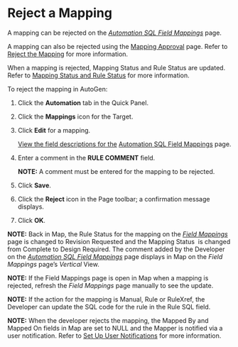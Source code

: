 # Reject a Mapping

A mapping can be rejected on the
<span style="font-style: italic;">[Automation SQL Field
Mappings](../Page_Desc/Automation_SQL_Field_Mappings_H.htm)</span> page.

A mapping can also be rejected using the [Mapping
Approval](../../Map/Page_Desc/Mapping_Approval_H.htm) page. Refer to
[Reject the
Mapping](../../Map/Use_Cases/Approve_or_Reject_Mappings.htm#Reject_the_Mapping)
for more information.

When a mapping is rejected, Mapping Status and Rule Status are updated.
Refer to [Mapping Status and Rule
Status](../../Map/Use_Cases/Mapping_Status_and_Rule_Status.htm) for more
information.

To reject the mapping in AutoGen:

1.  Click the **Automation** tab in the Quick Panel.

2.  Click the <span style="font-weight: bold;">Mappings</span> icon for
    the Target.

3.  Click <span style="font-weight: bold;">Edit</span> for a mapping.
    
    [View the field descriptions for
    the](../Page_Desc/Automation_SQL_Field_Mappings_H.htm) [Automation
    SQL Field
    Mappings](../Page_Desc/Automation_SQL_Field_Mappings_H.htm) page.

4.  Enter a comment in the <span style="font-weight: bold;">RULE
    COMMENT</span> field.
    
    **NOTE:** A comment must be entered for the mapping to be rejected.

5.  Click <span style="font-weight: bold;">Save</span>.

6.  Click the <span style="font-weight: bold;">Reject</span> icon in the
    Page toolbar; a confirmation message displays.

7.  Click <span style="font-weight: bold;">OK</span>.

<span style="font-weight: bold;">NOTE:</span> Back in Map, the Rule
Status for the mapping on the <span style="font-style: italic;">[Field
Mappings](../../Map/Page_Desc/Field_Mappings_H.htm)</span> page is
changed to Revision Requested and the Mapping Status  is changed from
Complete to Design Required. The comment added by the Developer on the
<span style="font-style: italic;">[Automation SQL Field
Mappings](../Page_Desc/Automation_SQL_Field_Mappings_H.htm)</span> page
displays in Map on the <span style="font-style: italic;">Field
Mappings</span> page’s <span style="font-style: italic;">Vertical</span>
View.

<span style="font-weight: bold;">NOTE:</span> If the Field Mappings page
is open in Map when a mapping is rejected, refresh the
<span style="font-style: italic;">Field Mappings</span> page manually to
see the update.

<span style="font-weight: bold;">NOTE:</span> If the action for the
mapping is Manual, Rule or RuleXref, the Developer can update the SQL
code for the rule in the Rule SQL field.

<span style="font-weight: bold;">NOTE:</span> When the developer rejects
the mapping, the Mapped By and Mapped On fields in Map are set to NULL
and the Mapper is notified via a user notification. Refer to [Set Up
User Notifications](../../Map/Config/Setup_User_Notifications.htm) for
more information.
